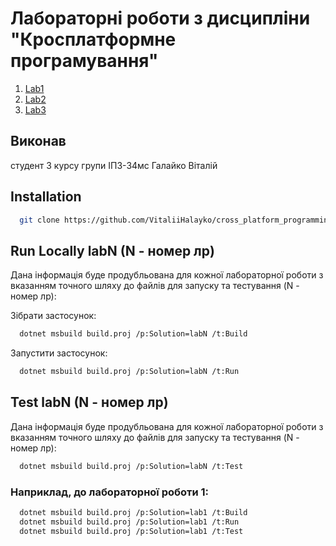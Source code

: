 # Лабораторні роботи з дисципліни "Кросплатформне програмування"

1. [Lab1](https://github.com/VitaliiHalayko/cross_platform_programming/tree/master/lab1)
1. [Lab2](https://github.com/VitaliiHalayko/cross_platform_programming/tree/master/lab2)
1. [Lab3](https://github.com/VitaliiHalayko/cross_platform_programming/tree/master/lab3)

## Виконав

студент 3 курсу групи ІПЗ-34мс Галайко Віталій

## Installation

```bash
  git clone https://github.com/VitaliiHalayko/cross_platform_programming
```

## Run Locally labN (N - номер лр)

Дана інформація буде продубльована для кожної лабораторної роботи з вказанням точного шляху до файлів для запуску та тестування (N - номер лр):

Зібрати застосунок:

```bash
  dotnet msbuild build.proj /p:Solution=labN /t:Build
```

Запустити застосунок:

```bash
  dotnet msbuild build.proj /p:Solution=labN /t:Run
```

## Test labN (N - номер лр)

Дана інформація буде продубльована для кожної лабораторної роботи з вказанням точного шляху до файлів для запуску та тестування (N - номер лр):

```bash
  dotnet msbuild build.proj /p:Solution=labN /t:Test
```

### Наприклад, до лабораторної роботи 1:

```bash
  dotnet msbuild build.proj /p:Solution=lab1 /t:Build
  dotnet msbuild build.proj /p:Solution=lab1 /t:Run
  dotnet msbuild build.proj /p:Solution=lab1 /t:Test
```

